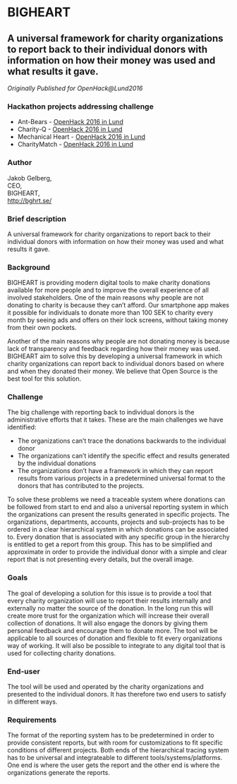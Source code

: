 # BIGHEART

## A universal framework for charity organizations to report back to their individual donors with information on how their money was used and what results it gave.

*Originally Published for OpenHack@Lund2016*

### Hackathon projects addressing challenge
* Ant-Bears - [OpenHack 2016 in Lund](../Hackathons/2016_Lund/2016_Lund_Summary.md)
* Charity-Q - [OpenHack 2016 in Lund](../Hackathons/2016_Lund/2016_Lund_Summary.md)
* Mechanical Heart - [OpenHack 2016 in Lund](../Hackathons/2016_Lund/2016_Lund_Summary.md)
* CharityMatch - [OpenHack 2016 in Lund](../Hackathons/2016_Lund/2016_Lund_Summary.md)

### Author
Jakob Gelberg,<br>
CEO, <br>
BIGHEART,<br>
http://bghrt.se/

### Brief description
A universal framework for charity organizations to report back to their individual donors with information on how their money was used and what results it gave.

### Background
BIGHEART is providing modern digital tools to make charity donations available for more people and to improve the overall experience of all involved stakeholders.
One of the main reasons why people are not donating to charity is because they can’t afford. Our smartphone app makes it possible for individuals to donate more than 100 SEK to charity every month by seeing ads and offers on their lock screens, without taking money from their own pockets.

Another of the main reasons why people are not donating money is because lack of transparency and feedback regarding how their money was used. BIGHEART aim to solve this by developing a universal framework in which charity organizations can report back to individual donors based on where and when they donated their money. We believe that Open Source is the best tool for this solution.

### Challenge
The big challenge with reporting back to individual donors is the administrative efforts that it takes. These are the main challenges we have identified:
* The organizations can’t trace the donations backwards to the individual donor
* The organizations can’t identify the specific effect and results generated by the individual donations
* The organizations don’t have a framework in which they can report results from various projects in a predetermined universal format to the donors that has contributed to the projects.

To solve these problems we need a traceable system where donations can be followed from start to end and also a universal reporting system in which the organizations can present the results generated in specific projects. The organizations, departments, accounts, projects and sub-projects has to be ordered in a clear hierarchical system in which donations can be associated to. Every donation that is associated with any specific group in the hierarchy is entitled to get a report from this group. This has to be simplified and approximate in order to provide the individual donor with a simple and clear report that is not presenting every details, but the overall image.

### Goals
The goal of developing a solution for this issue is to provide a tool that every charity organization will use to report their results internally and externally no matter the source of the donation. In the long run this will create more trust for the organization which will increase their overall collection of donations. It will also engage the donors by giving them personal feedback and encourage them to donate more. The tool will be applicable to all sources of donation and flexible to fit every organizations way of working. It will also be possible to integrate to any digital tool that is used for collecting charity donations.

### End-user
The tool will be used and operated by the charity organizations and presented to the individual donors. It has therefore two end users to satisfy in different ways.

### Requirements
The format of the reporting system has to be predetermined in order to provide consistent reports, but with room for customizations to fit specific conditions of different projects. Both ends of the hierarchical tracing system has to be universal and integrateable to different tools/systems/platforms. One end is where the user gets the report and the other end is where the organizations generate the reports.
